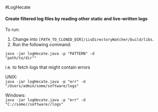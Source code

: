 #LogHecate
####  Create filtered log files by reading other static and live-written logs

To run:

1) Change into `[PATH_TO_CLONED_DIR]/iisDirectoryWatcher/build/libs`.
2) Run the following command:

<code>java -jar logHecate.java -p "PATTERN" -d "path/to/dir""</code>

i.e. to fetch logs that might contain errors
 
 UNIX:   
 <code>java -jar logHecate.java -p "err" -d "/Users/admin/some/software/logs"</code>
 
 Windows:  
 <code>java -jar logHecate.java -p "err" -d "C://some//software//logs"</code>